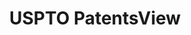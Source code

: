 ---
bigquery: https://console.cloud.google.com/bigquery?p=patents-public-data&d=patentsview&page=dataset
citation: Attribution should be given to PatentsView for use, distribution, or derivative
  works.
code: https://github.com/CSSIP-AIR/PatentsView-Code-Snippets/
contributors: USPTO
cost: None
description: 'PatentsView includes US patent data including raw data (summaries, applications,
  pregrant applications), disambugations of inventors and assignees, and inventor
  gender estimates.  Also foreign priority data, # of figures and sheets, and government
  interest statements.'
documentation: https://patentsview.org/query/builder-faqs
last_edit: 04/06/2022, 17:28:36
location: https://patentsview.org/
maintained_by: USPTO
record_creation_timestamp: 12/2/2020 17:20:46
schema_fields:
- disamb_inventor_id_20200630
- lawyer_id
- kind
- subgroup
- disamb_inventor_id_20190820
- ipc_version_indicator
- doctype
- designation
- organization_id
- _371_date
- disamb_assignee_id_20181127
- id
- disamb_inventor_id_20180528
- section
- field_title
- text
- subclass_id
- date
- type
- disamb_inventor_id_20181127
- exemplary
- name_last
- disamb_assignee_id_20190312
- latitude
- citation_id
- level_three
- assignee_id
- application_id
- variety
- classification_data_source
- rawlocation_id
- subclass
- reldocno
- disamb_inventor_id_20200331
- name
- state
- disamb_inventor_id_20191231
- male_flag
- status
- category
- contract_award_number
- disamb_inventor_id_20170307
- latlong
- disamb_inventor_id_20171003
- term_extension
- f371_date
- dependent
- disamb_assignee_id_20200929
- disamb_inventor_id_20170808
- disamb_inventor_id_20200929
- disamb_assignee_id_20200331
- patent_id
- level_one
- ipc_class
- longitude
- lname
- sector_title
- disamb_inventor_id_20201229
- length
- inventor_id
- subcategory_id
- section_id
- subsection_id
- male
- withdrawn
- disamb_assignee_id_20200630
- name_first
- sequence
- num_figures
- disamb_assignee_id_20190820
- rawinventor_id
- location_id
- category_id
- disamb_assignee_id_20191231
- county
- relkind
- country_transformed
- term_grant
- _102_date
- role
- disclaimer_date
- disamb_assignee_id_20191008
- group_id
- disamb_inventor_id_20190312
- city
- main_group
- doc_type
- f102_date
- num_claims
- action_date
- abstract
- uuid
- fname
- filename
- country
- number
- deceased
- publication_number
- subgroup_id
- symbol_position
- state_fips
- organization
- lapse_of_patent
- classification_status
- title
- mainclass_id
- num_sheets
- latin_name
- series_code
- rule_47
- county_fips
- classification_level
- rawassignee_id
- level_two
- field_id
- applicant_type
- num
- disamb_inventor_id_20171226
- rel_id
- term_disclaimer
- attribution_status
- classification_value
- group
- gi_statement
- disamb_inventor_id_20191008
shortname: patentsview
tags:
- disambiguation
- United States
- gender
terms_of_use: Creative Commons Attribution 4.0 International License.
timeframe: 1963-1999
title: USPTO PatentsView
uuid: cf1780b1-e265-4e49-8d1d-83b9cfe0fd9a
---